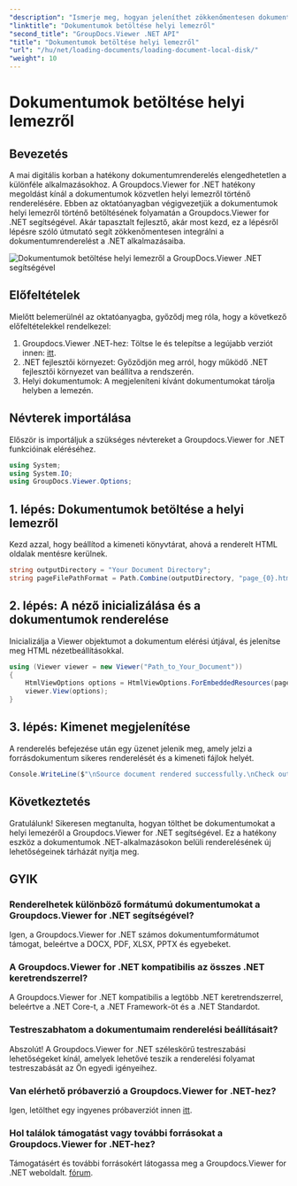 ```yaml
---
"description": "Ismerje meg, hogyan jeleníthet zökkenőmentesen dokumentumokat a helyi lemezéről a .NET-hez készült Groupdocs.Viewer segítségével. Fejlessze .NET-alkalmazásait hatékony dokumentumkezeléssel."
"linktitle": "Dokumentumok betöltése helyi lemezről"
"second_title": "GroupDocs.Viewer .NET API"
"title": "Dokumentumok betöltése helyi lemezről"
"url": "/hu/net/loading-documents/loading-document-local-disk/"
"weight": 10
---
```


# Dokumentumok betöltése helyi lemezről

## Bevezetés
A mai digitális korban a hatékony dokumentumrenderelés elengedhetetlen a különféle alkalmazásokhoz. A Groupdocs.Viewer for .NET hatékony megoldást kínál a dokumentumok közvetlen helyi lemezről történő renderelésére. Ebben az oktatóanyagban végigvezetjük a dokumentumok helyi lemezről történő betöltésének folyamatán a Groupdocs.Viewer for .NET segítségével. Akár tapasztalt fejlesztő, akár most kezd, ez a lépésről lépésre szóló útmutató segít zökkenőmentesen integrálni a dokumentumrenderelést a .NET alkalmazásaiba.

![Dokumentumok betöltése helyi lemezről a GroupDocs.Viewer .NET segítségével](/viewer/loading-documents/load-documents-from-local-disk.png)

## Előfeltételek
Mielőtt belemerülnél az oktatóanyagba, győződj meg róla, hogy a következő előfeltételekkel rendelkezel:
1. Groupdocs.Viewer .NET-hez: Töltse le és telepítse a legújabb verziót innen: [itt](https://releases.groupdocs.com/viewer/net/).
2. .NET fejlesztői környezet: Győződjön meg arról, hogy működő .NET fejlesztői környezet van beállítva a rendszerén.
3. Helyi dokumentumok: A megjeleníteni kívánt dokumentumokat tárolja helyben a lemezén.

## Névterek importálása
Először is importáljuk a szükséges névtereket a Groupdocs.Viewer for .NET funkcióinak eléréséhez.
```csharp
using System;
using System.IO;
using GroupDocs.Viewer.Options;
```
## 1. lépés: Dokumentumok betöltése a helyi lemezről
Kezd azzal, hogy beállítod a kimeneti könyvtárat, ahová a renderelt HTML oldalak mentésre kerülnek.
```csharp
string outputDirectory = "Your Document Directory";
string pageFilePathFormat = Path.Combine(outputDirectory, "page_{0}.html");
```
## 2. lépés: A néző inicializálása és a dokumentumok renderelése
Inicializálja a Viewer objektumot a dokumentum elérési útjával, és jelenítse meg HTML nézetbeállításokkal.
```csharp
using (Viewer viewer = new Viewer("Path_to_Your_Document"))
{
    HtmlViewOptions options = HtmlViewOptions.ForEmbeddedResources(pageFilePathFormat);
    viewer.View(options);
}
```
## 3. lépés: Kimenet megjelenítése
A renderelés befejezése után egy üzenet jelenik meg, amely jelzi a forrásdokumentum sikeres renderelését és a kimeneti fájlok helyét.
```csharp
Console.WriteLine($"\nSource document rendered successfully.\nCheck output in {outputDirectory}.");
```

## Következtetés
Gratulálunk! Sikeresen megtanulta, hogyan tölthet be dokumentumokat a helyi lemezéről a Groupdocs.Viewer for .NET segítségével. Ez a hatékony eszköz a dokumentumok .NET-alkalmazásokon belüli renderelésének új lehetőségeinek tárházát nyitja meg.
## GYIK
### Renderelhetek különböző formátumú dokumentumokat a Groupdocs.Viewer for .NET segítségével?
Igen, a Groupdocs.Viewer for .NET számos dokumentumformátumot támogat, beleértve a DOCX, PDF, XLSX, PPTX és egyebeket.
### A Groupdocs.Viewer for .NET kompatibilis az összes .NET keretrendszerrel?
A Groupdocs.Viewer for .NET kompatibilis a legtöbb .NET keretrendszerrel, beleértve a .NET Core-t, a .NET Framework-öt és a .NET Standardot.
### Testreszabhatom a dokumentumaim renderelési beállításait?
Abszolút! A Groupdocs.Viewer for .NET széleskörű testreszabási lehetőségeket kínál, amelyek lehetővé teszik a renderelési folyamat testreszabását az Ön egyedi igényeihez.
### Van elérhető próbaverzió a Groupdocs.Viewer for .NET-hez?
Igen, letölthet egy ingyenes próbaverziót innen [itt](https://releases.groupdocs.com/).
### Hol találok támogatást vagy további forrásokat a Groupdocs.Viewer for .NET-hez?
Támogatásért és további forrásokért látogassa meg a Groupdocs.Viewer for .NET weboldalt. [fórum](https://forum.groupdocs.com/c/viewer/9).